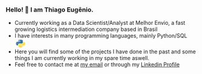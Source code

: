 ### Hello! 👋 I am Thiago Eugênio.

- Currently working as a Data Scientist/Analyst at Melhor Envio, a fast growing logistics intermediation company based in Brasil
- I have interests in many programming languages, mainly Python/SQL <img align="center" alt="Thiago-Eugenio" height="25" width="30" src="https://raw.githubusercontent.com/devicons/devicon/master/icons/python/python-original.svg" style="max-width: 100%;">
- Here you will find some of the projects I have done in the past and some things I am currently working in my spare time aswell.
- Feel free to contact me at [my email](mailto:thiagoace1@hotmail.com) or through my [Linkedin Profile](https://www.linkedin.com/in/eugeniothiago/)

<!--
**eugeniothiago/eugeniothiago** is a ✨ _special_ ✨ repository because its `README.md` (this file) appears on your GitHub profile.

Here are some ideas to get you started:

### Me chamo Thiago Eugênio e atualmente trabalho com análise e ciência de dados, além de possuir interesses nás áreas de desenvolvimento de software, especialmente back-end. Eu meu repositório você encontrará alguns projetos, bem como formas de me contatar!

- 🔭 I’m currently working as a Data Scientist/Analyst at Melhor Envio
- 🌱 I’m currently learning ...
- 👯 I’m looking to collaborate on ...
- 🤔 I’m looking for help with ...
- 💬 Ask me about ...
- 📫 How to reach me: ...
- 😄 Pronouns: ...
- ⚡ Fun fact: ...
-->
